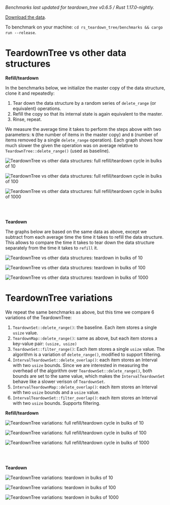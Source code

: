 *Benchmarks last updated for teardown_tree v0.6.5 / Rust 1.17.0-nightly.*


[Download the data][1].

To benchmark on your machine: ``cd rs_teardown_tree/benchmarks && cargo run --release``.

[1]: benchmarks.ods


TeardownTree vs other data structures
=====================================

**Refill/teardown**

In the benchmarks below, we initialize the master copy of the data structure, clone it and repeatedly:

1. Tear down the data structure by a random series of `delete_range` (or equivalent) operations.
1. Refill the copy so that its internal state is again equivalent to the master.
1. Rinse, repeat.

We measure the average time it takes to perform the steps above with two parameters: `N` (the number of items 
in the master copy) and `B` (number of items removed by a single `delete_range` operation). Each graph shows 
how much slower the given the operation was on average relative to `TeardownTree::delete_range()` (used as baseline).

![TeardownTree vs other data structures: full refill/teardown cycle in bulks of 10](ds_full_refill_teardown_10.png?raw=true "full cycle/10")

![TeardownTree vs other data structures: full refill/teardown cycle in bulks of 100](ds_full_refill_teardown_100.png?raw=true "full cycle/100")

![TeardownTree vs other data structures: full refill/teardown cycle in bulks of 1000](ds_full_refill_teardown_1000.png?raw=true "full cycle/1000")

<br>
<br>
    
**Teardown**

The graphs below are based on the same data as above, except we subtract from each average time the time it 
takes to refill the data structure. This allows to compare the time it takes to tear down the data structure
separately from the time it takes to `refill` it.

![TeardownTree vs other data structures: teardown in bulks of 10](ds_teardown_10.png?raw=true "teardown/10")

![TeardownTree vs other data structures: teardown in bulks of 100](ds_teardown_100.png?raw=true "teardown/100")

![TeardownTree vs other data structures: teardown in bulks of 1000](ds_teardown_1000.png?raw=true "teardown/1000")


TeardownTree variations
=====================================

We repeat the same benchmarks as above, but this time we compare 6 variations of the TeardownTree:

1. `TeardownSet::delete_range()`: the baseline. Each item stores a single `usize` value.
1. `TeardownMap::delete_range()`: same as above, but each item stores a key-value pair: `(usize, usize)`
1. `TeardownSet::filter_range()`: Each item stores a single `usize` value. The algorithm is a variation of `delete_range()`, modified to support filtering.
1. `IntervalTeardownSet::delete_overlap()`: each item stores an Interval with two `usize` bounds. Since we are interested in measuring the overhead of the algorithm over `TeardownSet::delete_range()`, both bounds are set to the same value, which makes the `IntervalTeardownSet` behave like a slower verison of `TeardownSet`.
1. `IntervalTeardownMap::delete_overlap()`: each item stores an Interval with two `usize` bounds and a `usize` value. 
1. `IntervalTeardownSet::filter_overlap()`: each item stores an Interval with two `usize` bounds. Supports filtering.

**Refill/teardown**

![TeardownTree variations: full refill/teardown cycle in bulks of 10](var_full_refill_teardown_10.png?raw=true "full cycle/10")

![TeardownTree variations: full refill/teardown cycle in bulks of 100](var_full_refill_teardown_100.png?raw=true "full cycle/100")

![TeardownTree variations: full refill/teardown cycle in bulks of 1000](var_full_refill_teardown_1000.png?raw=true "full cycle/1000")

<br>
<br>
    
**Teardown**

![TeardownTree variations: teardown in bulks of 10](var_teardown_10.png?raw=true "teardown/10")

![TeardownTree variations: teardown in bulks of 100](var_teardown_100.png?raw=true "teardown/100")

![TeardownTree variations: teardown in bulks of 1000](var_teardown_1000.png?raw=true "teardown/1000")
